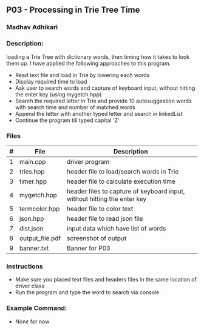 
## P03 - Processing in Trie Tree Time
### Madhav Adhikari
### Description:
loading a Trie Tree with dictionary words, then timing how it takes to look them up. I have applied the following approaches to this program.

- Read text file and load in Trie by lowering each words
- Display required time to load
- Ask user to search words and capture of keyboard input, without hitting the enter key (using mygetch.hpp)            
- Search the required letter in Trie and provide 10 autosuggestion words with search time and number of matched words
- Append the letter with another typed letter and search in linkedList
- Continue the program till typed capital 'Z'


### Files

|   #   | File            | Description                                        |
| :---: | --------------- | -------------------------------------------------- |
|   1   | main.cpp       | driver program   |
|   2   | tries.hpp  | header file to load/search words in Trie   |
|3|timer.hpp| header file to calculate execution time|
|4|mygetch.hpp| header files to capture of keyboard input, without hitting the enter key|
|5|termcolor.hpp| header file to color text|
|6|json.hpp| header file to read json file|
|7|dist.json| input data which have list of words|
|8|output_file.pdf| screenshot of output|
|9|banner.txt|Banner for P03|

### Instructions

- Make sure you placed text files and headers files in the same location of driver class
- Run the program and type the word to search via  console 

### Example Command:
- None for now
